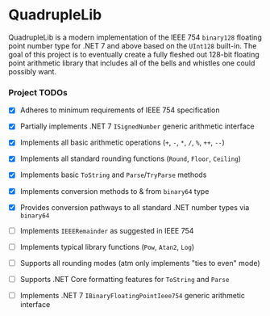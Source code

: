 # QuadrupleLib

QuadrupleLib is a modern implementation of the IEEE 754 `binary128` floating point number type for .NET 7 and above based on the `UInt128` built-in. The goal of this project is to eventually create a fully fleshed out 128-bit floating point arithmetic library that includes all of the bells and whistles one could possibly want. 

### Project TODOs

- [x] Adheres to minimum requirements of IEEE 754 specification
- [x] Partially implements .NET 7 `ISignedNumber` generic arithmetic interface
- [x] Implements all basic arithmetic operations (`+`, `-`, `*`, `/`, `%`, `++`, `--`)
- [x] Implements all standard rounding functions (`Round`, `Floor`, `Ceiling`)
- [x] Implements basic `ToString` and `Parse`/`TryParse` methods
- [x] Implements conversion methods to & from `binary64` type
- [x] Provides conversion pathways to all standard .NET number types via `binary64`
- [ ] Implements `IEEERemainder` as suggested in IEEE 754
- [ ] Implements typical library functions (`Pow`, `Atan2`, `Log`)
- [ ] Supports all rounding modes (atm only implements "ties to even" mode)
- [ ] Supports .NET Core formatting features for `ToString` and `Parse`
- [ ] Implements .NET 7 `IBinaryFloatingPointIeee754` generic arithmetic interface

